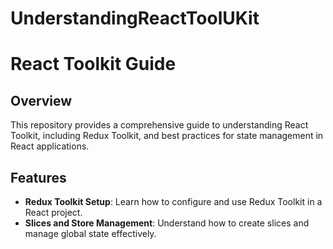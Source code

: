 # UnderstandingReactToolUKit

# React Toolkit Guide

## Overview
This repository provides a comprehensive guide to understanding React Toolkit, including Redux Toolkit, and best practices for state management in React applications.

## Features
- **Redux Toolkit Setup**: Learn how to configure and use Redux Toolkit in a React project.
- **Slices and Store Management**: Understand how to create slices and manage global state effectively.

